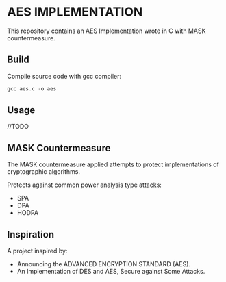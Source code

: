 # AES IMPLEMENTATION

This repository contains an AES Implementation wrote in C with MASK countermeasure.

## Build

Compile source code with gcc compiler:

```c
gcc aes.c -o aes
```

## Usage

//TODO

## MASK Countermeasure

The MASK countermeasure applied attempts to protect implementations of cryptographic algorithms.

Protects against common power analysis type attacks:

* SPA
* DPA
* HODPA

## Inspiration

A project inspired by:

* Announcing the ADVANCED ENCRYPTION STANDARD (AES).
* An Implementation of DES and AES, Secure against Some Attacks.
